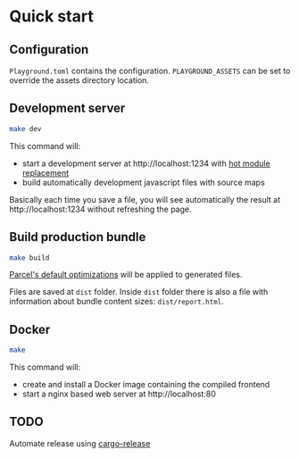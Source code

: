 # Quick start

## Configuration

`Playground.toml` contains the configuration.
`PLAYGROUND_ASSETS` can be set to override the assets directory location.

## Development server

```bash
make dev
```

This command will:

- start a development server at http://localhost:1234 with [hot module replacement](https://en.parceljs.org/hmr.html)
- build automatically development javascript files with source maps

Basically each time you save a file, you will see automatically the result at http://localhost:1234 without refreshing the page.

## Build production bundle

```bash
make build
```

[Parcel's default optimizations](https://en.parceljs.org/production.html#optimisations) will be applied to generated files.

Files are saved at `dist` folder.
Inside `dist` folder there is also a file with information about bundle content sizes: `dist/report.html`.

## Docker

```bash
make
```

This command will:

- create and install a Docker image containing the compiled frontend
- start a nginx based web server at http://localhost:80

## TODO

Automate release using [cargo-release](https://github.com/sunng87/cargo-release)
